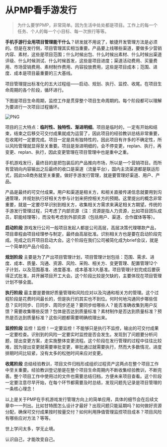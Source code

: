 # 从PMP看手游发行




> 为什么要学PMP，非常简单。因为生活中处处都是项目。工作上的每一个任务、个人的每一个小目标、每一次旅行等等。

**手机手游行业用项目管理能干什么**？研发就不用说了，敏捷开发管理方法是必须的。但是在发行侧，项目管理其实相当重要。产品要上线哪些渠道，要做多少营销内容、素材，这些是项目范围；什么时候出包、什么时候出素材、什么时候出渠道评级、什么时候测试、什么时候首发，这些是项目进度；渠道活动费用、买量费用、市场营销费用、素材制作费用、内容投放费用，这些是项目成本；范围、进度、成本是项目最重要的三大基线。  

项目管理提出标准化的五大过程组——启动、规划、执行、监控、收尾。在项目生命周期的各个阶段，循环进行。  

下图是项目生命周期，监控工作是贯穿整个项目生命周期的。每个阶段都可以理解为要进行一次项目过程循环。  

![PNG]({{site.baseurl}}/img/lifetime.png)  

项目的三大特点：**临时性、独特性、渐进明细**。项目是临时的，一定有开始和结束，结束之后移交可交付成果就成为运营了，因此项目的经验教训总结非常重要，在收尾时一定要完成。项目一定是具有独特性的，因此项目有许多的不确定性，所以风险管理就显得至关重要。项目是渐进明细的，会不停变更，replan、执行，再变更、replan、执行，因此变更管理在项目管理中也是重中之重。  

手机游戏发行，最终目的是把包装后的产品推向市场，所以是一个营销项目。而所有营销向内容输出之后最终的收口是渠道（流量平台），国内主流渠道都是联运形式，因此toB商务就至关重要。做好手游发行管理，就是要管理好渠道、用户、产品。  

产品是最终的可交付成果。用户和渠道是相关方，和相关直接传递信息就要用到沟通管理，并规划执行好相关方参与计划来把控相关方的预期。这里提出的概念非常重要，就是一定要尽早识别到相关方，收集相关方需求来满足相关方期望。传统的手游发行管理过程，只考虑了内部资源（注：资源是指人力资源，比如项目团队成员，职能经理等），而没有考虑到外部资源（包括用户、渠道、合作媒体等等）。  

**启动阶段**  游戏发行公司一般项目发起人都是公司高层，高层决策代理哪款产品，项目章程由项目经理参与制定，最终由高层批准。识别相关方也是要在启动阶段完成。完成之后开项目启动大会。这个阶段在我们公司被简化成为brief会议，就是一个简单的产品介绍会。  

**规划阶段**  主要是为了产出项目管理计划，项目管理计划包括：范围、需求、进度、成本、质量、沟通、资源、风险、采购、相关方、变更管理、配置管理12个子计划，以及范围基准、进度基准、成本基准3大基准。项目管理计划完成后要获得正式批准，并开展项目开工大会。这个阶段比较是欠缺的，主要体现在项目管理计划不够全面。  

**执行阶段**  最主要是要做好质量管理和风险应对以及沟通和相关方的管理。这个过程阶段是花费时间最长的，但是执行的其实也不到位。何时何地沟通同步哪些信息？实时同步、日同步、周同步还是？要同步给哪些人？能否准确收集到用户反馈？需要收集哪些反馈？包体是否达到质量标准？素材制作是否达到质量标准？预热是否达到质量标准？这些问题都需要明确梳理出来。

**监控阶段**  监控！监控！一定要监控！不能够只是执行不监控，输出的可交付成果一定要检查。识别到的风险一定要实时监控是否会发生。发现到了问题要分析问题，提出变更方案，走实施整体变更流程。这个阶段在发行管理的过程中往往比较难，因为提出变更就需要审批变更，审批通过就需要执行，然而大多数情况，进度排期时间比较紧，没有太多的松弛时间来应对变更。

**收尾阶段**  总结经验教训，项目文件归档形成组织过程资产这两点在整个项目工作中至关重要。经验教训登记册是在整个项目生命周期内不断收集经验教训，不断完善。整个项目工作中使用过的文件也需要总结归档，方便未来项目查看。这个阶段一定要注意尽早开始，在每个环节都需要及时总结，发现问题先记录是项目管理的一条核心理念！

以上是关于PMP在手机游戏发行管理方向上的简单应用，具体的细节会在后续文章中一一列出。比如甘特图怎么设计才最好？出现问题只能延期吗？如何做好资源分配，确保可交付成果按时按量交付？如何利用挣值管理监控项目成本？项目风险有哪些应对方法？等等。

世上学问太多，学无止境。

认识自己，才能改变自己。
